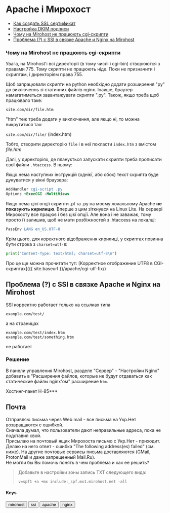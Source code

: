 # Apache і Мирохост

- [Как создать SSL сертификат](https://mirohost.net/support/hosting-technical/kak-sozdat-ssl-sertifikat-v-kontrolnoj-paneli-mirohost)
- [Настройка DKIM подписи](https://mirohost.net/support/hosting-technical/nastrojka-dkim-podpisi)
- [Чому на Mirohost не працюють cgi-скрипти](#cgi-fail)
- [Проблема (?) с SSI в связке Apache и Nginx на Mirohost](#ssi-fail)

<a name="cgi-fail"></a>
### Чому на Mirohost не працюють cgi-скрипти

Увага, на Mirohost'і всі директорії (в тому числі і cgi-bin) створюются з правами 775. Тому скрипти не працюють ніде.
Поки не призначити і скриптам, і директоріям права 755.

Щоб запрацювали скрипти на python необхідно додати розширення "py" до виключеннь зі статичних файлів nginx. Інакше, браузер намагатиметься завантажувати скрипти ".py".
Також, якщо треба щоб працювало таке:

`site.com/dir/file.htm`

"htm" теж треба додати у виключення, але якщо ні, то можна викрутитися так:

`site.com/dir/file/` (index.htm)

Тобто, створити директорію `file` і в неї покласти `index.htm` з вмістом _file.htm_

Далі, у директоріях, де планується запускати скрипти треба прописати свої файли `.htaccess`. В ньому:

Якщо нема наступних інструкцій (однієї, або обох) текст скрипта буде дукуватися у вікні браузера:

```apache
AddHandler cgi-script .py
Options +ExecCGI -MultiViews
```
Якщо нема цієї опції скрипти .pl та .py на моєму локальному Apache
**не показують кирилицю**. Вперше з цим зіткнувся на Linux Lite. 
На сервері Мирохосту все працює і без цієї опції. Але вона і не заважає,
тому просто її залишив, щоб не мати розбіжностей з .htaccess на локалці:

```apache
PassEnv LANG en_US.UTF-8
```
Крім цього, для коректного відображення кирилиці, у скриптах повинна бути строка з `charset=utf-8`:

```python
print("Content-Type: text/html; charset=utf-8\n")
```

Про це ще можна прочитати тут: [Корректное отображение UTF8 в CGI-скриптах]({{ site.baseurl }}/apache/cgi-utf-fix/)

<a name="ssi-fail"></a>

## Проблема (?) с SSI в связке Apache и Nginx на Mirohost

SSI корректно работает только на ссылках типа

`example.com/test/`

а на страницах

`example.com/test/index.htm`  
`example.com/test/something.htm`

не работает

### Решение

В панели управления Mirohost, разделе "Сервер" - "Настройки Nginx" добавить в "Расширения файлов, которые не будут отдаваться как статические файлы nginx'ом" расширение `htm`.

Хостинг-пакет H-85***

## Почта

Отправляю письма через Web mail - все письма на Укр.Нет возвращаются с
ошибкой.  
Сначала думал, что пользователи дают неправильные адреса, пока не
подставил свой.  
Присылаю на почтовый ящик Мирохоста письмо с Укр.Нет - приходит. Делаю
на него ответ - ошибка "The following address(es) failed" (см. ниже).
На другие почтовые сервисы письма доставляются (GMail, ProtonMail и
даже запрещенный Mail.Ru).  
Не могли бы Вы помочь понять в чем проблема и как ее решить?

> Добавьте в настройки зоны запись ТХТ следующего вида:
>
> ```v=spf1 +a +mx include:_spf.mx1.mirohost.net -all```


#### Keys

<button>mirohost</button> <button>ssi</button> <button>apache</button> <button>nginx</button>
